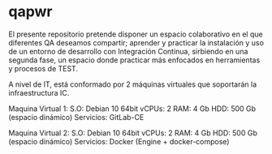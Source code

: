 # qapwr

El presente repositorio pretende disponer un espacio colaborativo en el que diferentes QA deseamos compartir; aprender y practicar la instalación y uso de un entorno de desarrollo con Integración Continua, sirbiendo en una segunda fase, un espacio donde practicar más enfocados en herramientas y procesos de TEST.

A nivel de IT, está conformado por 2 máquinas virtuales que soportarán la infraestructura IC.

Maquina Virtual 1:
S.O: Debian 10 64bit
vCPUs: 2
RAM: 4 Gb
HDD: 500 Gb (espacio dinámico)
Servicios: GitLab-CE

Maquina Virtual 2:
S.O: Debian 10 64bit
vCPUs: 2
RAM: 4 Gb
HDD: 500 Gb (espacio dinámico)
Servicios: Docker (Engine + docker-compose)


